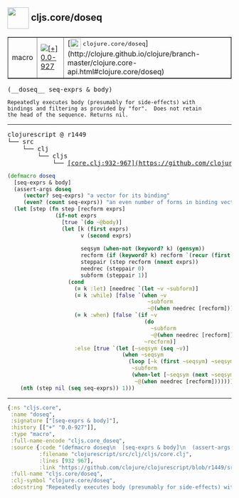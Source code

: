 ## <img width="48px" valign="middle" src="http://i.imgur.com/Hi20huC.png"> cljs.core/doseq

 <table border="1">
<tr>
<td>macro</td>
<td><a href="https://github.com/cljsinfo/api-refs/tree/0.0-927"><img valign="middle" alt="[+] 0.0-927" src="https://img.shields.io/badge/+-0.0--927-lightgrey.svg"></a> </td>
<td>
[<img height="24px" valign="middle" src="http://i.imgur.com/1GjPKvB.png"> <samp>clojure.core/doseq</samp>](http://clojure.github.io/clojure/branch-master/clojure.core-api.html#clojure.core/doseq)
</td>
</tr>
</table>

 <samp>
(__doseq__ seq-exprs & body)<br>
</samp>

```
Repeatedly executes body (presumably for side-effects) with
bindings and filtering as provided by "for".  Does not retain
the head of the sequence. Returns nil.
```

---

 <pre>
clojurescript @ r1449
└── src
    └── clj
        └── cljs
            └── <ins>[core.clj:932-967](https://github.com/clojure/clojurescript/blob/r1449/src/clj/cljs/core.clj#L932-L967)</ins>
</pre>

```clj
(defmacro doseq
  [seq-exprs & body]
  (assert-args doseq
     (vector? seq-exprs) "a vector for its binding"
     (even? (count seq-exprs)) "an even number of forms in binding vector")
  (let [step (fn step [recform exprs]
               (if-not exprs
                 [true `(do ~@body)]
                 (let [k (first exprs)
                       v (second exprs)
                       
                       seqsym (when-not (keyword? k) (gensym))
                       recform (if (keyword? k) recform `(recur (first ~seqsym) ~seqsym))
                       steppair (step recform (nnext exprs))
                       needrec (steppair 0)
                       subform (steppair 1)]
                   (cond
                     (= k :let) [needrec `(let ~v ~subform)]
                     (= k :while) [false `(when ~v
                                            ~subform
                                            ~@(when needrec [recform]))]
                     (= k :when) [false `(if ~v
                                           (do
                                             ~subform
                                             ~@(when needrec [recform]))
                                           ~recform)]
                     :else [true `(let [~seqsym (seq ~v)]
                                    (when ~seqsym
                                      (loop [~k (first ~seqsym) ~seqsym ~seqsym]
                                       ~subform
                                       (when-let [~seqsym (next ~seqsym)]
                                        ~@(when needrec [recform])))))]))))]
    (nth (step nil (seq seq-exprs)) 1)))
```


---

```clj
{:ns "cljs.core",
 :name "doseq",
 :signature ["[seq-exprs & body]"],
 :history [["+" "0.0-927"]],
 :type "macro",
 :full-name-encode "cljs.core_doseq",
 :source {:code "(defmacro doseq\n  [seq-exprs & body]\n  (assert-args doseq\n     (vector? seq-exprs) \"a vector for its binding\"\n     (even? (count seq-exprs)) \"an even number of forms in binding vector\")\n  (let [step (fn step [recform exprs]\n               (if-not exprs\n                 [true `(do ~@body)]\n                 (let [k (first exprs)\n                       v (second exprs)\n                       \n                       seqsym (when-not (keyword? k) (gensym))\n                       recform (if (keyword? k) recform `(recur (first ~seqsym) ~seqsym))\n                       steppair (step recform (nnext exprs))\n                       needrec (steppair 0)\n                       subform (steppair 1)]\n                   (cond\n                     (= k :let) [needrec `(let ~v ~subform)]\n                     (= k :while) [false `(when ~v\n                                            ~subform\n                                            ~@(when needrec [recform]))]\n                     (= k :when) [false `(if ~v\n                                           (do\n                                             ~subform\n                                             ~@(when needrec [recform]))\n                                           ~recform)]\n                     :else [true `(let [~seqsym (seq ~v)]\n                                    (when ~seqsym\n                                      (loop [~k (first ~seqsym) ~seqsym ~seqsym]\n                                       ~subform\n                                       (when-let [~seqsym (next ~seqsym)]\n                                        ~@(when needrec [recform])))))]))))]\n    (nth (step nil (seq seq-exprs)) 1)))",
          :filename "clojurescript/src/clj/cljs/core.clj",
          :lines [932 967],
          :link "https://github.com/clojure/clojurescript/blob/r1449/src/clj/cljs/core.clj#L932-L967"},
 :full-name "cljs.core/doseq",
 :clj-symbol "clojure.core/doseq",
 :docstring "Repeatedly executes body (presumably for side-effects) with\nbindings and filtering as provided by \"for\".  Does not retain\nthe head of the sequence. Returns nil."}

```
